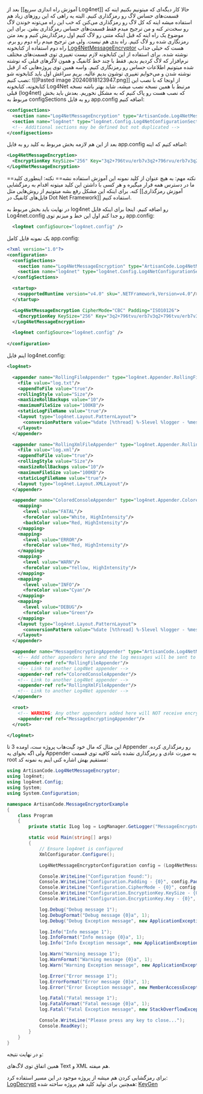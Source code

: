 بعد از [[آموزش راه اندازی سریع Log4net]] حالا کار دیگه‌ای که میتونیم بکنیم اینه که قسمت‌های حساس لاگ رو رمزگذاری کنیم. البته یه راهی که این روزهای زیاد هم استفاده میشه اینه که کل لاگ رو رمزگذاری می‌کنن که خب این راه می‌تونه خوندن لاگ رو سخت‌تر کنه و من ترجیح میدم فقط قسمت‌های حساس رمزگذاری بشن. برای این موضوع یک راه اینه که قبل اینکه متنی رو لاگ کنیم اول رمزگذاریش کنیم و بعد متن رمزنگاری شده رو لاگ کنیم. راه بدی هم نیست. ولی من ترجیح میدم راه دوم رو برم. راه دوم استفاده از کتابخونه [Log4NetMessageEncryptor](https://github.com/ArtisanCode/Log4NetMessageEncryptor) هست که خیلی جذاب نوشته شده. برای استفاده از این کتابخونه لازم نیست تغییری توی قسمت‌های مختلف نرم‌افزار که لاگ کردیم بدیم. فقط با چند خط کانفیگ و همون لاگرهای قبلی که نوشته شده میتونیم اطلاعات حساس رو رمزنگاری کنیم. واسه همین توی پروژه‌‌هایی که از قبل نوشته شدن و می‌خوایم تغییری توشون بدیم عالیه.
بریم سراغش
اول باید کتابخونه شو نصب کنیم:
![[Pasted image 20240818123947.png]]
از اونجا که با نصب این کتابخونه، کتابخونه Log4Net مرتبط با همین نسخه نصب میشه، شاید بهتر باشه نسخه قبلی (log4net) که نصب هست رو پاک کنیم که به مشکل نخوریم.
بعدش باید بخش مربوط به configSections رو به فایل app.config اضافه کنیم:
```xml
<configsections>
  <section name="Log4NetMessageEncryption" type="ArtisanCode.Log4NetMessageEncryptor.Log4NetMessageEncryptorConfiguration, ArtisanCode.Log4NetMessageEncryptor" />
  <section name="log4net" type="log4net.Config.Log4NetConfigurationSectionHandler, log4net" />
  <!-- Additional sections may be defined but not duplicated -->
</configsections>
```
بعد از این هم لازمه بخش مربوط به کلید رو به فایل app.config اضافه کنیم که اینه:
```xml
<Log4NetMessageEncryption>
  <EncryptionKey KeySize="256" Key="3q2+796tvu/erb7v3q2+796rvu/erb7v3q2+796tvu8="/>
</Log4NetMessageEncryption>
```
==نکته مهم: به هیچ عنوان از کلید نمونه این آموزش استفاده نشه==
نکته: اینطوری کلید ما در دسترس همه قرار میگیره و هر کسی با داشتن این کلید میتونه اقدام به رمزگشایی کنه. برای اینکه این مشکل رفع بشه میتونیم از روش‌هایی مثل
[[آموزش رمزگذاری فایل‌های کانفیگ در Dot Net Framework]] استفاده کنیم.

در نهایت باید بخش مربوط به log4net رو اضافه کنیم. اینجا برای اینکه فایل Log4net.config رو جدا کنم اول این خط و میزنم توی app.config:
```xml
  <log4net configSource="log4net.config" />
```

یک نمونه فایل کامل app.config:
```xml
<?xml version="1.0"?>
<configuration>
  <configSections>
    <section name="Log4NetMessageEncryption" type="ArtisanCode.Log4NetMessageEncryptor.Log4NetMessageEncryptorConfiguration, ArtisanCode.Log4NetMessageEncryptor"/>
    <section name="log4net" type="log4net.Config.Log4NetConfigurationSectionHandler, log4net"/>
  </configSections>

  <startup>
    <supportedRuntime version="v4.0" sku=".NETFramework,Version=v4.0"/>
  </startup>

  <Log4NetMessageEncryption CipherMode="CBC" Padding="ISO10126">
    <EncryptionKey KeySize="256" Key="3q2+796tvu/erb7v3q2+796tvu/erb7v3q2+796tvu8="/>
  </Log4NetMessageEncryption>

  <log4net configSource="log4net.config" />
  
</configuration>

```


اینم فایل log4net.config:
```xml
<log4net>

  <appender name="RollingFileAppender" type="log4net.Appender.RollingFileAppender">
    <file value="log.txt"/>
    <appendToFile value="true"/>
    <rollingStyle value="Size"/>
    <maxSizeRollBackups value="10"/>
    <maximumFileSize value="100KB"/>
    <staticLogFileName value="true"/>
    <layout type="log4net.Layout.PatternLayout">
      <conversionPattern value="%date [%thread] %-5level %logger - %message%newline"/>
    </layout>
  </appender>

  <appender name="RollingXmlFileAppender" type="log4net.Appender.RollingFileAppender">
    <file value="log.xml"/>
    <appendToFile value="true"/>
    <rollingStyle value="Size"/>
    <maxSizeRollBackups value="10"/>
    <maximumFileSize value="100KB"/>
    <staticLogFileName value="true"/>
    <layout type="log4net.Layout.XMLLayout"/>
  </appender>

  <appender name="ColoredConsoleAppender" type="log4net.Appender.ColoredConsoleAppender">
    <mapping>
      <level value="FATAL"/>
      <foreColor value="White, HighIntensity"/>
      <backColor value="Red, HighIntensity"/>
    </mapping>
    <mapping>
      <level value="ERROR"/>
      <foreColor value="Red, HighIntensity"/>
    </mapping>
    <mapping>
      <level value="WARN"/>
      <foreColor value="Yellow, HighIntensity"/>
    </mapping>
    <mapping>
      <level value="INFO"/>
      <foreColor value="Cyan"/>
    </mapping>
    <mapping>
      <level value="DEBUG"/>
      <foreColor value="Green"/>
    </mapping>
    <layout type="log4net.Layout.PatternLayout">
      <conversionPattern value="%date [%thread] %-5level %logger - %message%newline"/>
    </layout>
  </appender>

  <appender name="MessageEncryptingAppender" type="ArtisanCode.Log4NetMessageEncryptor.MessageEncryptingForwardingAppender, ArtisanCode.Log4NetMessageEncryptor">
    <!-- Add other appenders here and the log messages will be sent to every listed appender with the encrypted messages -->
    <appender-ref ref="RollingFileAppender"/>
    <!-- Link to another Log4Net appender -->
    <appender-ref ref="ColoredConsoleAppender"/>
    <!-- Link to another Log4Net appender -->
    <appender-ref ref="RollingXmlFileAppender"/>
    <!-- Link to another Log4Net appender -->
  </appender>

  <root>
    <!-- WARNING: Any other appenders added here will NOT receive encrypted messages. All the messages will appear in plain text. -->
    <appender-ref ref="MessageEncryptingAppender"/>
  </root>

</log4net>
```

این مثال که مال خود گیت‌هاب پروژه ست، اومده 3 تا Appender رو رمزگذاری کرده. ولی اگه بخوای یه Appender به صورت عادی و رمزگذاری نشده باشه کافیه توی قسمت root مستقیم بهش اشاره کنی
اینم یه نمونه کد:
```cs
using ArtisanCode.Log4NetMessageEncryptor;
using log4net;
using log4net.Config;
using System;
using System.Configuration;

namespace ArtisanCode.MessageEncryptorExample
{
    class Program
    {
        private static ILog log = LogManager.GetLogger("MessageEncryptorExample");

        static void Main(string[] args)
        {
            // Ensure log4net is configured
            XmlConfigurator.Configure();

            Log4NetMessageEncryptorConfiguration config = (Log4NetMessageEncryptorConfiguration)ConfigurationManager.GetSection("Log4NetMessageEncryption");

            Console.WriteLine("Configuration found:");
            Console.WriteLine("Configuration.Padding - {0}", config.Padding);
            Console.WriteLine("Configuration.CipherMode - {0}", config.CipherMode);
            Console.WriteLine("Configuration.EncryptionKey.KeySize - {0}", config.EncryptionKey.KeySize);
            Console.WriteLine("Configuration.EncryptionKey.Key - {0}", config.EncryptionKey.Key);

            log.Debug("Debug message 1");
            log.DebugFormat("Debug message {0}a", 1);
            log.Debug("Debug Exception message", new ApplicationException("Debug message log"));

            log.Info("Info message 1");
            log.InfoFormat("Info message {0}a", 1);
            log.Info("Info Exception message", new ApplicationException("Info message log"));

            log.Warn("Warning message 1");
            log.WarnFormat("Warning message {0}a", 1);
            log.Warn("Warning Exception message", new ApplicationException("Debug message log"));

            log.Error("Error message 1");
            log.ErrorFormat("Error message {0}a", 1);
            log.Error("Error Exception message", new MemberAccessException("Error message log"));

            log.Fatal("Fatal message 1");
            log.FatalFormat("Fatal message {0}a", 1);
            log.Fatal("Fatal Exception message", new StackOverflowException("Fatal message log", new OutOfMemoryException("Out of memory inner exception")));

            Console.WriteLine("Please press any key to close...");
            Console.ReadKey();
        }
    }
}
```
و در نهایت نتیجه:
 
همین اتفاق توی لاگ‌های Text و XML هم میفته.


برای رمزگشایی کردن هم میشه از پروژه موجود در این مسیر استفاده کرد: [LogDecrypt](https://github.com/ArtisanCode/Log4NetMessageEncryptor/tree/master/src/Tools/LogDecrypt)
همچنین برای تولید کلید هم پروژه ساخته شده: [KeyGen](https://github.com/ArtisanCode/Log4NetMessageEncryptor/tree/master/src/Tools/KeyGen)
